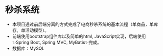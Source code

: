 # 秒杀系统
- 本项目通过前后端分离的方式完成了电商秒杀系统的基本流程（单商品，单库存，单活动模型）。
- 前端使用bootstrap组件库以及简单的html, JavaScript实现，后端使用✨Spring Boot, Spring MVC, MyBatis✨完成。
- 数据库：MySQL